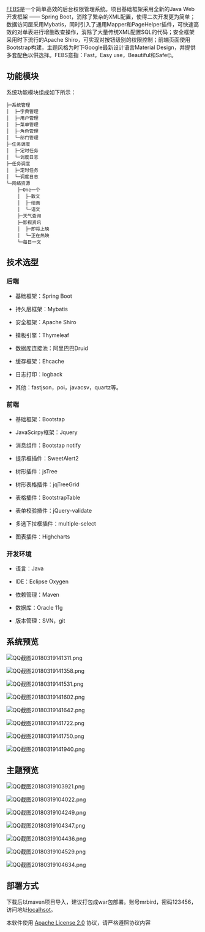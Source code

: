 [FEBS](https://gitee.com/github-16661027/project)是一个简单高效的后台权限管理系统。项目基础框架采用全新的Java Web开发框架 —— Spring Boot，消除了繁杂的XML配置，使得二次开发更为简单；数据访问层采用Mybatis，同时引入了通用Mapper和PageHelper插件，可快速高效的对单表进行增删改查操作，消除了大量传统XML配置SQL的代码；安全框架采用时下流行的Apache Shiro，可实现对按钮级别的权限控制；前端页面使用Bootstrap构建，主题风格为时下Google最新设计语言Material Design，并提供多套配色以供选择。FEBS意指：Fast，Easy use，Beautiful和Safe🙄。
<!--more-->
## 功能模块
系统功能模块组成如下所示：
```
├─系统管理
│  ├─字典管理
│  ├─用户管理
│  ├─菜单管理
│  ├─角色管理
│  └─部门管理
├─任务调度
│  ├─定时任务
│  └─调度日志
├─任务调度
│  ├─定时任务
│  └─调度日志
└─网络资源
    ├─One一个
    │  ├─散文
    │  ├─绘画
    │  └─语文
    ├─天气查询
    ├─影视资讯
    │  ├─即将上映
    │  └─正在热映
    └─每日一文
```
## 技术选型
### 后端

- 基础框架：Spring Boot

- 持久层框架：Mybatis

- 安全框架：Apache Shiro

- 摸板引擎：Thymeleaf

- 数据库连接池：阿里巴巴Druid

- 缓存框架：Ehcache

- 日志打印：logback

- 其他：fastjson，poi，javacsv，quartz等。

### 前端
 
- 基础框架：Bootstap

- JavaScirpy框架：Jquery

- 消息组件：Bootstap notify

- 提示框插件：SweetAlert2

- 树形插件：jsTree

- 树形表格插件：jqTreeGrid

- 表格插件：BootstrapTable

- 表单校验插件：jQuery-validate

- 多选下拉框插件：multiple-select

- 图表插件：Highcharts

### 开发环境

- 语言：Java

- IDE：Eclipse Oxygen

- 依赖管理：Maven

- 数据库：Oracle 11g

- 版本管理：SVN，git

## 系统预览

![QQ截图20180319141311.png](http://mrbird.cc/img/FEBS/QQ截图20180319141311.png)

![QQ截图20180319141358.png](http://mrbird.cc/img/FEBS/QQ截图20180319141358.png)

![QQ截图20180319141531.png](http://mrbird.cc/img/FEBS/QQ截图20180319141531.png)

![QQ截图20180319141602.png](http://mrbird.cc/img/FEBS/QQ截图20180319141602.png)

![QQ截图20180319141642.png](http://mrbird.cc/img/FEBS/QQ截图20180319141642.png)

![QQ截图20180319141722.png](http://mrbird.cc/img/FEBS/QQ截图20180319141722.png)

![QQ截图20180319141750.png](http://mrbird.cc/img/FEBS/QQ截图20180319141750.png)

![QQ截图20180319141940.png](http://mrbird.cc/img/FEBS/QQ截图20180319141940.png)

## 主题预览

![QQ截图20180319103921.png](http://mrbird.cc/img/FEBS/QQ截图20180319103921.png)

![QQ截图20180319104022.png](http://mrbird.cc/img/FEBS/QQ截图20180319104022.png)

![QQ截图20180319104249.png](http://mrbird.cc/img/FEBS/QQ截图20180319104249.png)

![QQ截图20180319104347.png](http://mrbird.cc/img/FEBS/QQ截图20180319104347.png)

![QQ截图20180319104436.png](http://mrbird.cc/img/FEBS/QQ截图20180319104436.png)

![QQ截图20180319104529.png](http://mrbird.cc/img/FEBS/QQ截图20180319104529.png)

![QQ截图20180319104634.png](http://mrbird.cc/img/FEBS/QQ截图20180319104634.png)


## 部署方式

下载后以maven项目导入，建议打包成war包部署。账号mrbird，密码123456，访问地址[localhsot](localhost)。

本软件使用 [Apache License 2.0](http://www.apache.org/licenses/LICENSE-2.0) 协议，请严格遵照协议内容